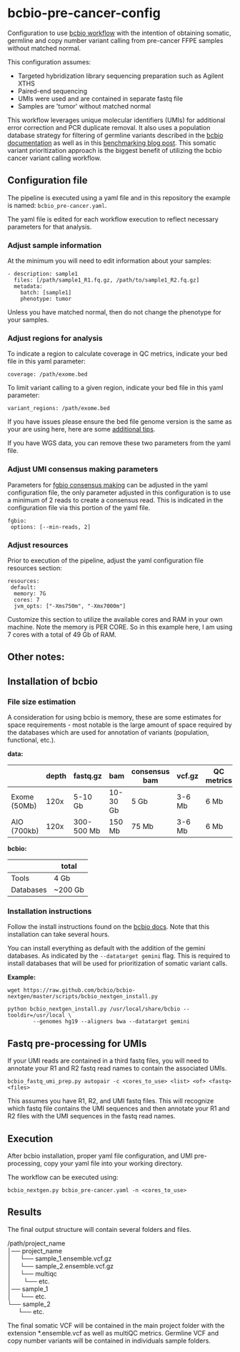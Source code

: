 # bcbio-pre-cancer-config

Configuration to use [bcbio workflow](https://bcbio-nextgen.readthedocs.io/en/latest/contents/pipelines.html#cancer-variant-calling) with the intention of obtaining somatic, germline and copy number variant calling from pre-cancer FFPE samples without matched normal.

This configuration assumes:
* Targeted hybridization library sequencing preparation such as Agilent XTHS
* Paired-end sequencing
* UMIs were used and are contained in separate fastq file
* Samples are 'tumor' without matched normal

This workflow leverages unique molecular identifiers (UMIs) for additional error correction and PCR duplicate removal. It also uses a population database strategy for filtering of germline variants described in the [bcbio documentation](https://bcbio-nextgen.readthedocs.io/en/latest/contents/pipelines.html#cancer-variant-calling) as well as in this [benchmarking blog post](http://bcb.io/2015/03/05/cancerval/). This somatic variant prioritization approach is the biggest benefit of utilizing the bcbio cancer variant calling workflow.


## Configuration file

The pipeline is executed using a yaml file and in this repository the example is named: `bcbio_pre-cancer.yaml`.

The yaml file is edited for each workflow execution to reflect necessary parameters for that analysis.

### Adjust sample information

At the minimum you will need to edit information about your samples:
```
- description: sample1
  files: [/path/sample1_R1.fq.gz, /path/to/sample1_R2.fq.gz]
  metadata:
    batch: [sample1]
    phenotype: tumor
```

Unless you have matched normal, then do not change the phenotype for your samples. 

### Adjust regions for analysis 

To indicate a region to calculate coverage in QC metrics, indicate your bed file in this yaml parameter:
```
coverage: /path/exome.bed
```

To limit variant calling to a given region, indicate your bed file in this yaml parameter:

```
variant_regions: /path/exome.bed
```

If you have issues please ensure the bed file genome version is the same as your are using here, here are some [additional tips](https://bcbio-nextgen.readthedocs.io/en/latest/contents/configuration.html#input-file-preparation).

If you have WGS data, you can remove these two parameters from the yaml file.

### Adjust UMI consensus making parameters

Parameters for [fgbio consensus making](http://fulcrumgenomics.github.io/fgbio/tools/latest/CallMolecularConsensusReads.html) can be adjusted in the yaml configuration file, the only parameter adjusted in this configuration is to use a minimum of 2 reads to create a consensus read. This is indicated in the configuration file via this portion of the yaml file.
```
fgbio:
 options: [--min-reads, 2]
```

### Adjust resources

Prior to execution of the pipeline, adjust the yaml configuration file resources section:

```
resources:
 default:
  memory: 7G
  cores: 7
  jvm_opts: ["-Xms750m", "-Xmx7000m"]
```

Customize this section to utilize the available cores and RAM in your own machine. Note the memory is PER CORE. So in this example here, I am using 7 cores with a total of 49 Gb of RAM.

## Other notes:


## Installation of bcbio

### File size estimation

A consideration for using bcbio is memory, these are some estimates for space requirements - most notable is the large amount of space required by the databases which are used for annotation of variants (population, functional, etc.).

**data:**

|   | depth  | fastq.gz  | bam  | consensus bam  | vcf.gz  | QC metrics  |
|---|---|---|---|---|---|---|
| Exome (50Mb)  | 120x  | 5-10 Gb  | 10-30 Gb  | 5 Gb  | 3-6 Mb  | 6 Mb  |
| AIO (700kb) | 120x  | 300-500 Mb  | 150 Mb  | 75 Mb  | 3-6 Mb  | 6 Mb  |

**bcbio:**

|   | total  |
|---|---|
| Tools  | 4 Gb  |
| Databases  | ~200 Gb  |


### Installation instructions

Follow the install instructions found on the [bcbio docs](https://bcbio-nextgen.readthedocs.io/en/latest/contents/installation.html). Note that this installation can take several hours.

You can install everything as default with the addition of the gemini databases. As indicated by the `--datatarget gemini` flag. This is required to install databases that will be used for prioritization of somatic variant calls.


**Example:**
```
wget https://raw.github.com/bcbio/bcbio-nextgen/master/scripts/bcbio_nextgen_install.py

python bcbio_nextgen_install.py /usr/local/share/bcbio --tooldir=/usr/local \
        --genomes hg19 --aligners bwa --datatarget gemini
```

## Fastq pre-processing for UMIs

If your UMI reads are contained in a third fastq files, you will need to annotate your R1 and R2 fastq read names to contain the associated UMIs.

```
bcbio_fastq_umi_prep.py autopair -c <cores_to_use> <list> <of> <fastq> <files>
```

This assumes you have R1, R2, and UMI fastq files. This will recognize which fastq file contains the UMI sequences and then annotate your R1 and R2 files with the UMI sequences in the fastq read names.

## Execution

After bcbio installation, proper yaml file configuration, and UMI pre-processing, copy your yaml file into your working directory.

The workflow can be executed using:

```
bcbio_nextgen.py bcbio_pre-cancer.yaml -n <cores_to_use>
```

## Results

The final output structure will contain several folders and files. 

/path/project_name      
│── project_name       
│&nbsp;&nbsp;&nbsp;&nbsp;&nbsp;└── sample_1.ensemble.vcf.gz   
│&nbsp;&nbsp;&nbsp;&nbsp;&nbsp;└── sample_2.ensemble.vcf.gz   
│&nbsp;&nbsp;&nbsp;&nbsp;&nbsp;└── multiqc      
│&nbsp;&nbsp;&nbsp;&nbsp;&nbsp;&nbsp;&nbsp;└── etc.   
│── sample_1    
│&nbsp;&nbsp;&nbsp;&nbsp;&nbsp;└──  etc.  
└──  sample_2     
&nbsp;&nbsp;&nbsp;&nbsp;&nbsp;&nbsp;└──  etc. 
 
The final somatic VCF will be contained in the main project folder with the extension *.ensemble.vcf as well as multiQC metrics. Germline VCF and copy number variants will be contained in individuals sample folders.

```
